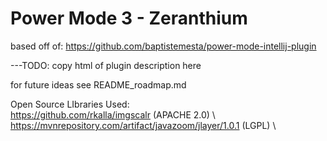 # Power Mode 3 - Zeranthium



based off of: https://github.com/baptistemesta/power-mode-intellij-plugin


---TODO: copy html of plugin description here

for future ideas see README_roadmap.md







Open Source LIbraries Used: \
https://github.com/rkalla/imgscalr  (APACHE 2.0) \ 
https://mvnrepository.com/artifact/javazoom/jlayer/1.0.1 (LGPL) \

